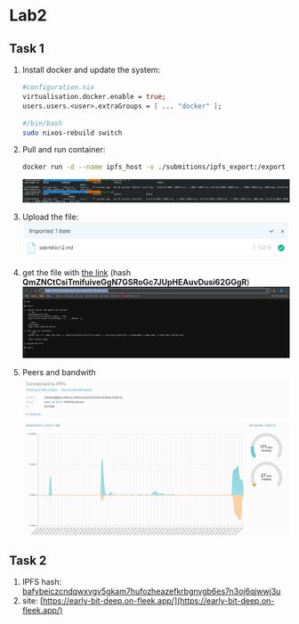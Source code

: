 # Lab2

## Task 1

1. Install docker and update the system:
    ```nix
    #configuration.nix
    virtualisation.docker.enable = true;
    users.users.<user>.extraGroups = [ ... "docker" ];
    ```
    ```bash
    #/bin/bash
    sudo nixos-rebuild switch
    ```
2. Pull and run container:
    ```bash
    docker run -d --name ipfs_host -v ./submitions/ipfs_export:/export -v ./submitions/ipfs_data:/data/ipfs -p 8080:8080 -p 4001:4001 -p 5001:5001 ipfs/go-ipfs
    ```
    ![alt text](1.png)
    
3. Upload the file:
    ![alt text](2.png)

4. get the file with [the link](https://ipfs.io/ipfs/QmZNCtCsiTmifuiveGgN7GSRoGc7JUpHEAuvDusi62GGgR) (hash **QmZNCtCsiTmifuiveGgN7GSRoGc7JUpHEAuvDusi62GGgR**)
    ![alt text](3.png)

5. Peers and bandwith
    ![alt text](4.png)

## Task 2

1. IPFS hash: [bafybeiczcndqwxvgv5gkam7hufozheazefkrbgnvgb6es7n3oj6qjwwj3u](http://ipfs.io/ipfs/bafybeiczcndqwxvgv5gkam7hufozheazefkrbgnvgb6es7n3oj6qjwwj3u)
2. site: [https://early-bit-deep.on-fleek.app/](https://early-bit-deep.on-fleek.app/)